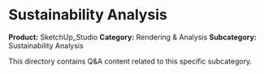 # Sustainability Analysis

**Product:** SketchUp_Studio
**Category:** Rendering & Analysis
**Subcategory:** Sustainability Analysis

This directory contains Q&A content related to this specific subcategory.
